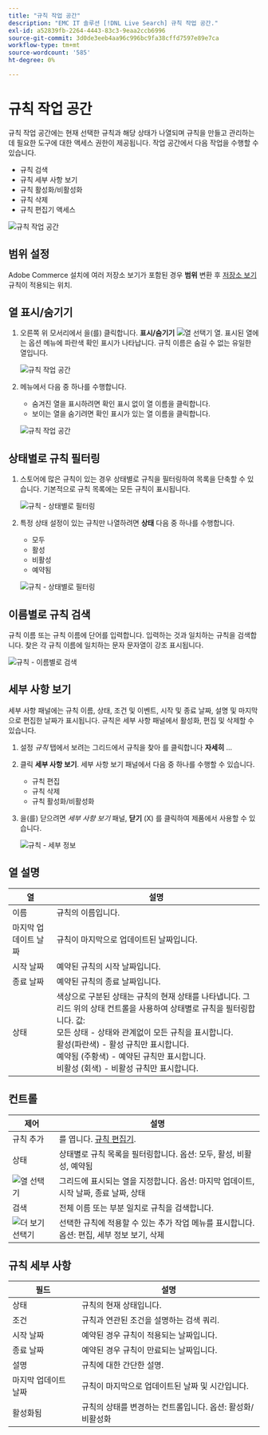 ```yaml
---
title: "규칙 작업 공간"
description: "EMC IT 솔루션 [!DNL Live Search] 규칙 작업 공간."
exl-id: a52839fb-2264-4443-83c3-9eaa2ccb6996
source-git-commit: 3d0de3eeb4aa96c996bc9fa38cffd7597e89e7ca
workflow-type: tm+mt
source-wordcount: '585'
ht-degree: 0%

---
```


# 규칙 작업 공간

규칙 작업 공간에는 현재 선택한 규칙과 해당 상태가 나열되며 규칙을 만들고 관리하는 데 필요한 도구에 대한 액세스 권한이 제공됩니다. 작업 공간에서 다음 작업을 수행할 수 있습니다.

* 규칙 검색
* 규칙 세부 사항 보기
* 규칙 활성화/비활성화
* 규칙 삭제
* 규칙 편집기 액세스

![규칙 작업 공간](assets/rules-workspace.png)

## 범위 설정

Adobe Commerce 설치에 여러 저장소 보기가 포함된 경우 **범위** 변환 후 [저장소 보기](https://experienceleague.adobe.com/docs/commerce-admin/start/setup/websites-stores-views.html#scope-settings) 규칙이 적용되는 위치.

## 열 표시/숨기기

1. 오른쪽 위 모서리에서 을(를) 클릭합니다. **표시/숨기기** ![열 선택기](assets/btn-show-hide-columns.png) 열.
표시된 열에는 옵션 메뉴에 파란색 확인 표시가 나타납니다. 규칙 이름은 숨길 수 없는 유일한 열입니다.

   ![규칙 작업 공간](assets/rules-workspace-show-hide-columns.png)

1. 메뉴에서 다음 중 하나를 수행합니다.

   * 숨겨진 열을 표시하려면 확인 표시 없이 열 이름을 클릭합니다.
   * 보이는 열을 숨기려면 확인 표시가 있는 열 이름을 클릭합니다.

   ![규칙 작업 공간](assets/rules-workspace-all-columns.png)

## 상태별로 규칙 필터링

1. 스토어에 많은 규칙이 있는 경우 상태별로 규칙을 필터링하여 목록을 단축할 수 있습니다. 기본적으로 규칙 목록에는 모든 규칙이 표시됩니다.

   ![규칙 - 상태별로 필터링](assets/rules-workspace-filter-status.png)

1. 특정 상태 설정이 있는 규칙만 나열하려면 **상태** 다음 중 하나를 수행합니다.

   * 모두
   * 활성
   * 비활성
   * 예약됨

   ![규칙 - 상태별로 필터링](assets/rules-workspace-filter-status-active.png)

## 이름별로 규칙 검색

규칙 이름 또는 규칙 이름에 단어를 입력합니다.
입력하는 것과 일치하는 규칙을 검색합니다. 찾은 각 규칙 이름에 일치하는 문자 문자열이 강조 표시됩니다.

![규칙 - 이름별로 검색](assets/rules-workspace-search-name.png)

## 세부 사항 보기

세부 사항 패널에는 규칙 이름, 상태, 조건 및 이벤트, 시작 및 종료 날짜, 설명 및 마지막으로 편집한 날짜가 표시됩니다. 규칙은 세부 사항 패널에서 활성화, 편집 및 삭제할 수 있습니다.

1. 설정 *규칙* 탭에서 보려는 그리드에서 규칙을 찾아 를 클릭합니다 **자세히** ...
1. 클릭 **세부 사항 보기**.
세부 사항 보기 패널에서 다음 중 하나를 수행할 수 있습니다.

   * 규칙 편집
   * 규칙 삭제
   * 규칙 활성화/비활성화

1. 을(를) 닫으려면 *세부 사항 보기* 패널, **닫기** (X) 를 클릭하여 제품에서 사용할 수 있습니다.

   ![규칙 - 세부 정보](assets/rules-workspace-details.png)

## 열 설명

| 열 | 설명 |
|--- |--- |
| 이름 | 규칙의 이름입니다. |
| 마지막 업데이트 날짜 | 규칙이 마지막으로 업데이트된 날짜입니다. |
| 시작 날짜 | 예약된 규칙의 시작 날짜입니다. |
| 종료 날짜 | 예약된 규칙의 종료 날짜입니다. |
| 상태 | 색상으로 구분된 상태는 규칙의 현재 상태를 나타냅니다. 그리드 위의 상태 컨트롤을 사용하여 상태별로 규칙을 필터링합니다. 값:<br />모든 상태 - 상태와 관계없이 모든 규칙을 표시합니다.<br />활성(파란색) - 활성 규칙만 표시합니다.<br />예약됨 (주황색) - 예약된 규칙만 표시합니다.<br />비활성 (회색) - 비활성 규칙만 표시합니다. |

## 컨트롤

| 제어 | 설명 |
|--- |--- |
| 규칙 추가 | 를 엽니다. [규칙 편집기](rules-add.md). |
| 상태 | 상태별로 규칙 목록을 필터링합니다. 옵션: 모두, 활성, 비활성, 예약됨 |
| ![열 선택기](assets/btn-show-hide-columns.png) | 그리드에 표시되는 열을 지정합니다. 옵션: 마지막 업데이트, 시작 날짜, 종료 날짜, 상태 |
| 검색 | 전체 이름 또는 부분 일치로 규칙을 검색합니다. |
| ![더 보기 선택기](assets/btn-more.png) | 선택한 규칙에 적용할 수 있는 추가 작업 메뉴를 표시합니다. 옵션: 편집, 세부 정보 보기, 삭제 |

## 규칙 세부 사항

| 필드 | 설명 |
|--- |--- |
| 상태 | 규칙의 현재 상태입니다. |
| 조건 | 규칙과 연관된 조건을 설명하는 검색 쿼리. |
| 시작 날짜 | 예약된 경우 규칙이 적용되는 날짜입니다. |
| 종료 날짜 | 예약된 경우 규칙이 만료되는 날짜입니다. |
| 설명 | 규칙에 대한 간단한 설명. |
| 마지막 업데이트 날짜 | 규칙이 마지막으로 업데이트된 날짜 및 시간입니다. |
| 활성화됨 | 규칙의 상태를 변경하는 컨트롤입니다. 옵션: 활성화/비활성화 |
